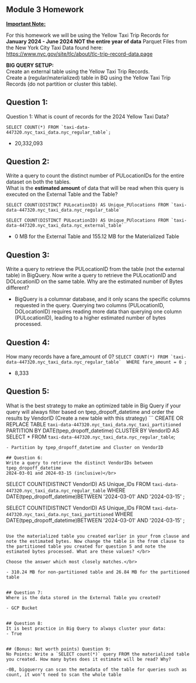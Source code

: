 ## Module 3 Homework

<b><u>Important Note:</b></u> <p> For this homework we will be using the Yellow Taxi Trip Records for **January 2024 - June 2024 NOT the entire year of data** 
Parquet Files from the New York
City Taxi Data found here: </br> https://www.nyc.gov/site/tlc/about/tlc-trip-record-data.page </br>






<b>BIG QUERY SETUP:</b></br>
Create an external table using the Yellow Taxi Trip Records. </br>
Create a (regular/materialized) table in BQ using the Yellow Taxi Trip Records (do not partition or cluster this table). </br>
</p>

## Question 1:
Question 1: What is count of records for the 2024 Yellow Taxi Data?
```
SELECT COUNT(*) FROM `taxi-data-447320.nyc_taxi_data.nyc_regular_table`;
```
- 20,332,093



## Question 2:
Write a query to count the distinct number of PULocationIDs for the entire dataset on both the tables.</br> 
What is the **estimated amount** of data that will be read when this query is executed on the External Table and the Table?

```
SELECT COUNT(DISTINCT PULocationID) AS Unique_PUlocations FROM `taxi-data-447320.nyc_taxi_data.nyc_regular_table` 

SELECT COUNT(DISTINCT PULocationID) AS Unique_PUlocations FROM `taxi-data-447320.nyc_taxi_data.nyc_external_table`

```

- 0 MB for the External Table and 155.12 MB for the Materialized Table


## Question 3:
Write a query to retrieve the PULocationID from the table (not the external table) in BigQuery. Now write a query to retrieve the PULocationID and DOLocationID on the same table. Why are the estimated number of Bytes different?

- BigQuery is a columnar database, and it only scans the specific columns requested in the query. Querying two columns (PULocationID, DOLocationID) requires 
reading more data than querying one column (PULocationID), leading to a higher estimated number of bytes processed.

## Question 4:
How many records have a fare_amount of 0?
``` SELECT COUNT(*) FROM `taxi-data-447320.nyc_taxi_data.nyc_regular_table` 
WHERE fare_amount = 0
; ```
- 8,333

## Question 5:
What is the best strategy to make an optimized table in Big Query if your query will always filter based on tpep_dropoff_datetime and order the results by VendorID (Create a new table with this strategy)
```  CREATE OR REPLACE TABLE `taxi-data-447320.nyc_taxi_data.nyc_taxi_partitioned`
PARTITION BY DATE(tpep_dropoff_datetime)
CLUSTER BY VendorID
AS
SELECT * FROM `taxi-data-447320.nyc_taxi_data.nyc_regular_table`;
  ```
- Partition by tpep_dropoff_datetime and Cluster on VendorID

## Question 6:
Write a query to retrieve the distinct VendorIDs between tpep_dropoff_datetime
2024-03-01 and 2024-03-15 (inclusive)</br>
```  
SELECT COUNT(DISTINCT VendorID) AS Unique_IDs FROM `taxi-data-447320.nyc_taxi_data.nyc_regular_table`
WHERE DATE(tpep_dropoff_datetime)BETWEEN '2024-03-01' AND '2024-03-15'
;

SELECT COUNT(DISTINCT VendorID) AS Unique_IDs FROM `taxi-data-447320.nyc_taxi_data.nyc_taxi_partitioned`
WHERE DATE(tpep_dropoff_datetime)BETWEEN '2024-03-01' AND '2024-03-15'
;

 ```

Use the materialized table you created earlier in your from clause and note the estimated bytes. Now change the table in the from clause to the partitioned table you created for question 5 and note the estimated bytes processed. What are these values? </br>

Choose the answer which most closely matches.</br> 

- 310.24 MB for non-partitioned table and 26.84 MB for the partitioned table


## Question 7: 
Where is the data stored in the External Table you created?

- GCP Bucket


## Question 8:
It is best practice in Big Query to always cluster your data:
- True


## (Bonus: Not worth points) Question 9:
No Points: Write a `SELECT count(*)` query FROM the materialized table you created. How many bytes does it estimate will be read? Why?

 -0B, bigquerry can scan the metadata of the table for queries such as count, it won't need to scan the whole table

